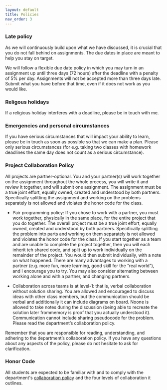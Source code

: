 ```yaml
---
layout: default 
title: Policies 
nav_order: 3
---
```



### Late policy

As we will continuously build upon what we have discussed, it is crucial that you do not fall behind on assignments. The due dates in place are meant to help you stay on target.

We will follow a flexible due date policy in which you may turn in an
assignment up until three days (72 hours) after the deadline with a
penalty of 5% per day. Assignments will not be accepted more than
three days late. Submit what you have before that time, even if it
does not work as you would like.


### Religous holidays

If a religious holiday interferes with a deadline, please be in touch with me.


### Emergencies and personal circumstances

If you have serious circumstances that will impact your ability to
learn, please be in touch as soon as possible so that we can make a
plan. Please only serious circumstances (for e.g. taking two classes
with homework deadlines the same day does not count as a serious
circumstance).



### Project Collaboration Policy

All projects are partner-optional. You and your partner(s) will work
together on the assignment throughout the whole process, you will
write it and review it together, and will submit one assignment. The
assignment must be a true joint effort, equally owned, created and
understood by both partners. Specifically splitting the assignment and
working on the problems separately is not allowed and violates the
honor code for the class.

- Pair programming policy: If you chose to work with a partner, you must work together, physically in the same place, for the entire project that you do together. The overall project must be a true joint effort, equally owned, created and understood by both partners. Specifically splitting the problem into parts and working on them separately is not allowed and violates the honor code for the class. If you start together as a team and are unable to complete the project together, then you will each inherit teh shared code, and split up to work individually on the remainder of the project. You would then submit individually, with a note on what happened. There are many advantages to working with a partner (e.g. more fun, more learning, good skill for the “real world”), and I encourage you to try. You may also consider alternating between working alone and with a partner, and changing partners.

- Collaboration across teams is at level-1: that is, verbal collaboration without solution sharing. You are allowed and encouraged to discuss ideas with other class members, but the communication should be verbal and additionally it can include diagrams on board. Noone is allowed to take notes during the discussion (being able to recreate the solution later frommemory is proof that you actually understood it). Communication cannot include sharing pseudocode for the problem. Please read the department’s collaboration policy.

Remember that you are responsible for reading, understanding, and adhering to the department’s collaboration policy. If you have any questions about any aspects of the policy, please do not hesitate to ask for clarification.


### Honor Code 

All students are expected to be familiar with and to comply with the department's [collaboration policy](https://turing.bowdoin.edu/dept/collab.php)  and the four levels of collaboration it outlines. 


